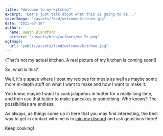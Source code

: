 ```yaml
---
title: "Welcome to my kitchen"
excerpt: "Let's just talk about what this is going to be..."
coverImage: "/assets/food/welcome/kitchen.jpg"
date: "2021-07-10"
author:
  name: Heath Blandford
  picture: "/assets/blog/authors/me-2d.png"
ogImage:
  url: "public/assets/food/welcome/kitchen.jpg"
---
```


(That's not my actual kitchen. A real picture of my kitchen is coming soon!)

So, what is this? 

Well, it's a space where I post my recipes for meals as well as maybe some more in-depth stuff on what I want to make and how I want to make it. 

You know, maybe I want to soak jalapeños in butter for a really long time, and then use that butter to make pancakes or something. Who knows? The possibilities are endless.

As always, as things come up in here that you may find interesting, the best way to get in contact with me is to [join my discord](https://discord.gg/yTvV8AymD5) and ask qeustions there!

Keep cooking!